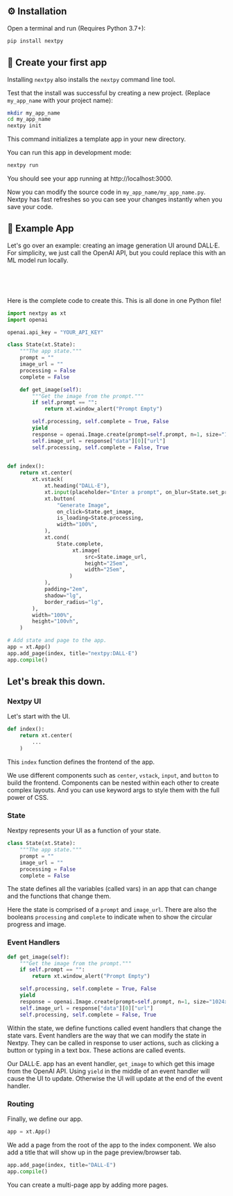 
## ⚙️ Installation

Open a terminal and run (Requires Python 3.7+):

```bash
pip install nextpy
```

## 🥳 Create your first app

Installing `nextpy` also installs the `nextpy` command line tool.

Test that the install was successful by creating a new project. (Replace `my_app_name` with your project name):

```bash
mkdir my_app_name
cd my_app_name
nextpy init
```

This command initializes a template app in your new directory. 

You can run this app in development mode:

```bash
nextpy run
```

You should see your app running at http://localhost:3000.

Now you can modify the source code in `my_app_name/my_app_name.py`. Nextpy has fast refreshes so you can see your changes instantly when you save your code.


## 🫧 Example App

Let's go over an example: creating an image generation UI around DALL·E. For simplicity, we just call the OpenAI API, but you could replace this with an ML model run locally.

&nbsp;



&nbsp;

Here is the complete code to create this. This is all done in one Python file!

```python
import nextpy as xt
import openai

openai.api_key = "YOUR_API_KEY"

class State(xt.State):
    """The app state."""
    prompt = ""
    image_url = ""
    processing = False
    complete = False

    def get_image(self):
        """Get the image from the prompt."""
        if self.prompt == "":
            return xt.window_alert("Prompt Empty")

        self.processing, self.complete = True, False
        yield
        response = openai.Image.create(prompt=self.prompt, n=1, size="1024x1024")
        self.image_url = response["data"][0]["url"]
        self.processing, self.complete = False, True
        

def index():
    return xt.center(
        xt.vstack(
            xt.heading("DALL·E"),
            xt.input(placeholder="Enter a prompt", on_blur=State.set_prompt),
            xt.button(
                "Generate Image",
                on_click=State.get_image,
                is_loading=State.processing,
                width="100%",
            ),
            xt.cond(
                State.complete,
                     xt.image(
                         src=State.image_url,
                         height="25em",
                         width="25em",
                    )
            ),
            padding="2em",
            shadow="lg",
            border_radius="lg",
        ),
        width="100%",
        height="100vh",
    )

# Add state and page to the app.
app = xt.App()
app.add_page(index, title="nextpy:DALL·E")
app.compile()
```

## Let's break this down.

### **Nextpy UI**

Let's start with the UI.

```python
def index():
    return xt.center(
        ...
    )
```

This `index` function defines the frontend of the app.

We use different components such as `center`, `vstack`, `input`, and `button` to build the frontend. Components can be nested within each other
to create complex layouts. And you can use keyword args to style them with the full power of CSS.


### **State**

Nextpy represents your UI as a function of your state.

```python
class State(xt.State):
    """The app state."""
    prompt = ""
    image_url = ""
    processing = False
    complete = False
```

The state defines all the variables (called vars) in an app that can change and the functions that change them.

Here the state is comprised of a `prompt` and `image_url`. There are also the booleans `processing` and `complete` to indicate when to show the circular progress and image.

### **Event Handlers**

```python
def get_image(self):
    """Get the image from the prompt."""
    if self.prompt == "":
        return xt.window_alert("Prompt Empty")

    self.processing, self.complete = True, False
    yield
    response = openai.Image.create(prompt=self.prompt, n=1, size="1024x1024")
    self.image_url = response["data"][0]["url"]
    self.processing, self.complete = False, True
```

Within the state, we define functions called event handlers that change the state vars. Event handlers are the way that we can modify the state in Nextpy. They can be called in response to user actions, such as clicking a button or typing in a text box. These actions are called events.

Our DALL·E. app has an event handler, `get_image` to which get this image from the OpenAI API. Using `yield` in the middle of an event handler will cause the UI to update. Otherwise the UI will update at the end of the event handler.

### **Routing**

Finally, we define our app.

```python
app = xt.App()
```

We add a page from the root of the app to the index component. We also add a title that will show up in the page preview/browser tab.

```python
app.add_page(index, title="DALL-E")
app.compile()
```

You can create a multi-page app by adding more pages.